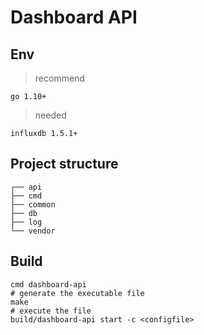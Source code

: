 # Dashboard API

## Env

>recommend

```text
go 1.10+
```

>needed

```text
influxdb 1.5.1+
```

## Project structure

```text
┌── api
├── cmd
├── common
├── db
├── log
└── vendor
```

## Build

```shell
cmd dashboard-api
# generate the executable file
make
# execute the file
build/dashboard-api start -c <configfile>
```
